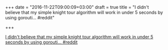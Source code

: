 +++
date = "2016-11-22T09:00:09+03:00"
draft = true
title = "I didn't believe that my simple knight tour algorithm will work in under 5 seconds by using gorouti…  #reddit"

+++

<p><a href="https://t.co/LKfloujFEg">I didn't believe that my simple knight tour algorithm will work in under 5 seconds by using gorouti…  #reddit</a></p>
